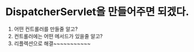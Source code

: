 # DispatcherServlet을 만들어주면 되겠다.
1. 어떤 컨트롤러를 만들줄 알고?
2. 컨트롤러에는 어떤 메서드가 있을줄 알고?
3. 리플렉션으로 해결~~~~~~~~~~~